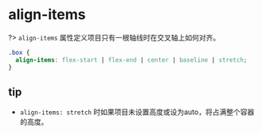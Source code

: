 # align-items

?> `align-items` 属性定义项目只有一根轴线时在交叉轴上如何对齐。

```css
.box {
  align-items: flex-start | flex-end | center | baseline | stretch;
}
```

<vuep template="#flex-align-items"></vuep>

<script v-pre type="text/x-template" id="flex-align-items">
<template>
  <main>
    <select v-bind:value='alignItems' v-on:change="handleSelectChange">
      <option value='align-items-flex-start'>flex-start</option>
      <option value='align-items-flex-end'>flex-end</option>
      <option value='align-items-center'>center</option>
      <option value='align-items-baseline'>baseline</option>
      <option value='align-items-stretch'>stretch</option>
    </select>
    <ul class='align-items' v-bind:id='alignItems'>
      <li>1</li>
      <li>2</li>
      <li>3</li>
      <li>4</li>
      <li>5</li>
    </ul>
  </main>
</template>
<style>
  main{
    width: 100%;
  }
  ul{
    height: 300px;
    color: #fff;
    text-align: center;
  }
  li{
    list-style: none;
    height: 46px;
    margin: 2px;
    width: calc(20% - 4px);
    background: #310736;
    border-radius: 4px;

    display: flex;
    align-items: center;
    justify-content: center;
  }
  li:nth-child(2){
    height: 96px;
  }
  li:nth-child(4){
    height: 76px;
  }
  .align-items{
    display: flex;
    flex-wrap: wrap;
  }
  #align-items-flex-start{
    align-items: flex-start;
  }
  #align-items-flex-end{
    align-items: flex-end;
  }
  #align-items-center{
    align-items: center;
  }
  #align-items-baseline{
    align-items: baseline;
  }
  #align-items-stretch{
    align-items: stretch;
  }
  #align-items-stretch>li{
    height: auto;
  }
</style>
<script>
module.exports = {
  methods:{
    handleSelectChange: function (event) {
      this.alignItems = event.target.value
    }
  },
  data: () => ({
    alignItems: 'align-items-flex-start'
  })
}
</script>
</script>

## tip

- `align-items: stretch` 时如果项目未设置高度或设为auto，将占满整个容器的高度。